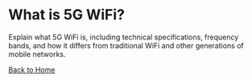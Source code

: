 # What is 5G WiFi?

Explain what 5G WiFi is, including technical specifications, frequency bands, and how it differs from traditional WiFi and other generations of mobile networks.

[Back to Home](README.md)

